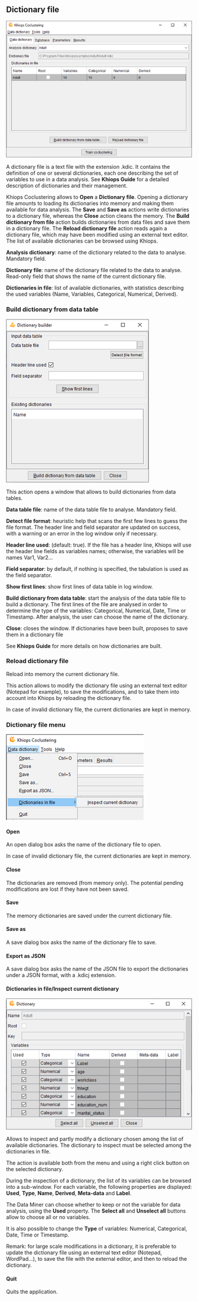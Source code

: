 ##  Dictionary file

![](../../assets/images-khiops-guides/coclustering/image8.png)

A dictionary file is a text file with the extension .kdic. It contains the definition of one or several dictionaries, each one describing the set of variables to use in a data analysis. See **Khiops Guide** for a detailed description of dictionaries and their management.

Khiops Coclustering allows to **Open** a **Dictionary file**. Opening a dictionary file amounts to loading its dictionaries into memory and making them available for data analysis. The **Save** and **Save as** actions write dictionaries to a dictionary file, whereas the **Close** action cleans the memory. The **Build dictionary from file** action builds dictionaries from data files and save them in a dictionary file. The **Reload dictionary file** action reads again a dictionary file, which may have been modified using an external text editor. The list of available dictionaries can be browsed using Khiops.

**Analysis dictionary**: name of the dictionary related to the data to analyse. Mandatory field.

**Dictionary file**: name of the dictionary file related to the data to analyse. Read-only field that shows the name of the current dictionary file.

**Dictionaries in file**: list of available dictionaries, with statistics describing the used variables (Name, Variables, Categorical, Numerical, Derived).

###  Build dictionary from data table

![](../../assets/images-khiops-guides/coclustering/image9.png)

This action opens a window that allows to build dictionaries from data tables.

**Data table file**: name of the data table file to analyse. Mandatory field.

**Detect file format**: heuristic help that scans the first few lines to guess the file format. The header line and field separator are updated on success, with a warning or an error in the log window only if necessary.

**Header line used**: (default: true). If the file has a header line, Khiops will use the header line fields as variables names; otherwise, the variables will be names Var1, Var2...

**Field separator**: by default, if nothing is specified, the tabulation is used as the field separator.

**Show first lines**: show first lines of data table in log window.

**Build dictionary from data table**: start the analysis of the data table file to build a dictionary. The first lines of the file are analysed in order to determine the type of the variables: Categorical, Numerical, Date, Time or Timestamp. After analysis, the user can choose the name of the dictionary.

**Close**: closes the window. If dictionaries have been built, proposes to save them in a dictionary file

See **Khiops Guide** for more details on how dictionaries are built.

###  Reload dictionary file

Reload into memory the current dictionary file.

This action allows to modify the dictionary file using an external text editor (Notepad for example), to save the modifications, and to take them into account into Khiops by reloading the dictionary file.

In case of invalid dictionary file, the current dictionaries are kept in memory.

###  Dictionary file menu

![](../../assets/images-khiops-guides/coclustering/image10.png)

####  Open

An open dialog box asks the name of the dictionary file to open.

In case of invalid dictionary file, the current dictionaries are kept in memory.

####  Close

The dictionaries are removed (from memory only). The potential pending modifications are lost if they have not been saved.

####  Save

The memory dictionaries are saved under the current dictionary file.

####  Save as

A save dialog box asks the name of the dictionary file to save.

####  Export as JSON

A save dialog box asks the name of the JSON file to export the dictionaries under a JSON format, with a .kdicj extension.

####  Dictionaries in file/Inspect current dictionary

![](../../assets/images-khiops-guides/coclustering/image11.png)

Allows to inspect and partly modify a dictionary chosen among the list of available dictionaries. The dictionary to inspect must be selected among the dictionaries in file.

The action is available both from the menu and using a right click button on the selected dictionary.

During the inspection of a dictionary, the list of its variables can be browsed into a sub-window. For each variable, the following properties are displayed: **Used**, **Type**, **Name**, **Derived**, **Meta-data** and **Label**.

The Data Miner can choose whether to keep or not the variable for data analysis, using the **Used** property. The **Select all** and **Unselect all** buttons allow to choose all or no variables.

It is also possible to change the **Type** of variables: Numerical, Categorical, Date, Time or Timestamp.

Remark: for large scale modifications in a dictionary, it is preferable to update the dictionary file using an external text editor (Notepad, WordPad…), to save the file with the external editor, and then to reload the dictionary.

####  Quit

Quits the application.
